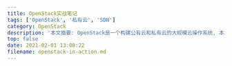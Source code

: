 ```yaml
---
title: OpenStack实战笔记
tags: ['OpenStack', '私有云', 'SDN']
category: OpenStack
description: '本文摘要: OpenStack是一个构建公有云和私有云的大规模云操作系统, 本文将详细描述OpenStack的组件原理、HA部署、性能优化等关键知识。'
top: false
date: 2021-02-01 13:08:22
filename: openstack-in-action.md
---
```

